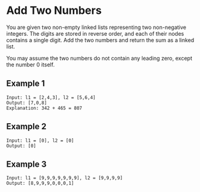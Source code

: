 # Add Two Numbers

You are given two non-empty linked lists representing two
non-negative integers. The digits are stored in reverse order,
and each of their nodes contains a single digit. Add the two
numbers and return the sum as a linked list.

You may assume the two numbers do not contain any leading zero, except the number 0 itself.

## Example 1

```
Input: l1 = [2,4,3], l2 = [5,6,4]
Output: [7,0,8]
Explanation: 342 + 465 = 807
```

## Example 2

```
Input: l1 = [0], l2 = [0]
Output: [0]
```

## Example 3

```
Input: l1 = [9,9,9,9,9,9,9], l2 = [9,9,9,9]
Output: [8,9,9,9,0,0,0,1]
```
